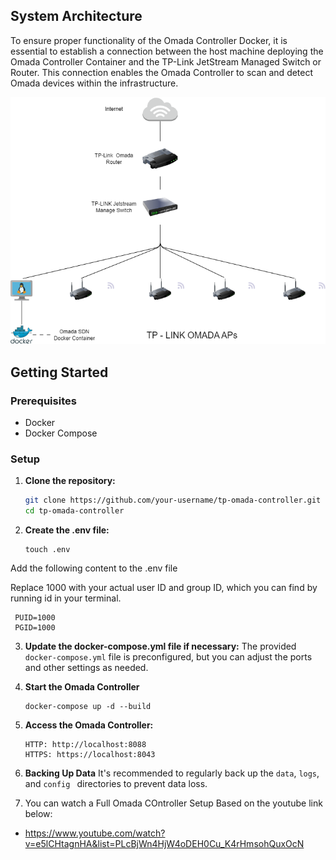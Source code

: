 ## System Architecture
To ensure proper functionality of the Omada Controller Docker, it is essential to establish a connection between the host machine deploying the Omada Controller Container and the TP-Link JetStream Managed Switch or Router. This connection enables the Omada Controller to scan and detect Omada devices within the infrastructure.

![architecture diagram](omada-infra.drawio.png)

## Getting Started

### Prerequisites

- Docker
- Docker Compose

### Setup

1. **Clone the repository:**

   ```sh
   git clone https://github.com/your-username/tp-omada-controller.git
   cd tp-omada-controller
   ```

2. **Create the .env file:**

   ```
   touch .env
   ```
Add the following content to the .env file

Replace 1000 with your actual user ID and group ID, which you can find by running id in your terminal.

   ```
    PUID=1000
    PGID=1000

   ```
3. **Update the docker-compose.yml file if necessary:**
The provided ```docker-compose.yml``` file is preconfigured, but you can adjust the ports and other settings as needed.

4. **Start the Omada Controller**
    ```
    docker-compose up -d --build

    ```

5. **Access the Omada Controller:**
    ```
    HTTP: http://localhost:8088
    HTTPS: https://localhost:8043

    ```

6. **Backing Up Data**
It's recommended to regularly back up the ```data```, ```logs```, and ```config ``` directories to prevent data loss.

7. You can watch a Full Omada COntroller Setup Based on the youtube link below:
- https://www.youtube.com/watch?v=e5lCHtagnHA&list=PLcBjWn4HjW4oDEH0Cu_K4rHmsohQuxOcN 
